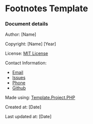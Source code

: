 # Footnotes Template
### Document details
Author: [Name]

Copyright: [Name] [Year]

License: [MIT License](.)

Contact Information: 
* [Email](mailTo:mailto@text.example)
* [Issues](link)
* [Phone](.)
* [Github](link)

Made using: [Template.Project.PHP](https://github.com/KentVejrupMadsen/Template.Project.PHP)

Created at: [Date]

Last updated at: [Date]

